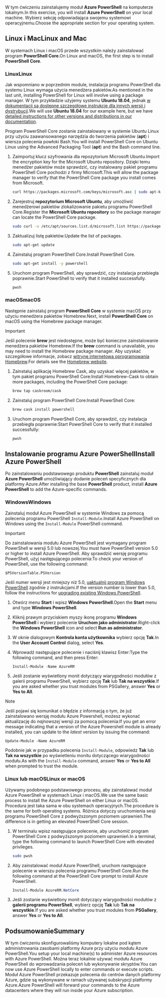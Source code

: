 <span data-ttu-id="8a9f5-101">W tym ćwiczeniu zainstalujemy moduł **Azure PowerShell** na komputerze lokalnym.</span><span class="sxs-lookup"><span data-stu-id="8a9f5-101">In this exercise, you will install **Azure PowerShell** on your local machine.</span></span> <span data-ttu-id="8a9f5-102">Wybierz sekcję odpowiadająca swojemu systemowi operacyjnemu.</span><span class="sxs-lookup"><span data-stu-id="8a9f5-102">Choose the appropriate section for your operating system.</span></span>

## <a name="linux-and-mac"></a><span data-ttu-id="8a9f5-103">Linux i Mac</span><span class="sxs-lookup"><span data-stu-id="8a9f5-103">Linux and Mac</span></span>
<span data-ttu-id="8a9f5-104">W systemach Linux i macOS przede wszystkim należy zainstalować program **PowerShell Core**.</span><span class="sxs-lookup"><span data-stu-id="8a9f5-104">On Linux and macOS, the first step is to install **PowerShell Core**.</span></span>

### <a name="linux"></a><span data-ttu-id="8a9f5-105">Linux</span><span class="sxs-lookup"><span data-stu-id="8a9f5-105">Linux</span></span>
<span data-ttu-id="8a9f5-106">Jak wspomniano w poprzednim module, instalacja programu PowerShell dla systemu Linux wymaga użycia menedżera pakietów.</span><span class="sxs-lookup"><span data-stu-id="8a9f5-106">As mentioned in the last unit, installing PowerShell for Linux will involve using a package manager.</span></span> <span data-ttu-id="8a9f5-107">W tym przykładzie użyjemy systemu **Ubuntu 18.04**, jednak [w dokumentacji są dostępne szczegółowe instrukcje dla innych wersji i dystrybucji](https://docs.microsoft.com/powershell/scripting/setup/installing-powershell-core-on-linux).</span><span class="sxs-lookup"><span data-stu-id="8a9f5-107">We will use **Ubuntu 18.04** for our example here, but we have [detailed instructions for other versions and distributions in our documentation](https://docs.microsoft.com/powershell/scripting/setup/installing-powershell-core-on-linux).</span></span>

<span data-ttu-id="8a9f5-108">Program PowerShell Core zostanie zainstalowany w systemie Ubuntu Linux przy użyciu zaawansowanego narzędzia do tworzenia pakietów (**apt**) i wiersza polecenia powłoki Bash.</span><span class="sxs-lookup"><span data-stu-id="8a9f5-108">You will install PowerShell Core on Ubuntu Linux using the Advanced Packaging Tool (**apt**) and the Bash command line.</span></span> 

1. <span data-ttu-id="8a9f5-109">Zaimportuj klucz szyfrowania dla repozytorium Microsoft Ubuntu.</span><span class="sxs-lookup"><span data-stu-id="8a9f5-109">Import the encryption key for the Microsoft Ubuntu repository.</span></span> <span data-ttu-id="8a9f5-110">Dzięki temu menedżer pakietów może sprawdzić, czy instalowany pakiet programu PowerShell Core pochodzi z firmy Microsoft.</span><span class="sxs-lookup"><span data-stu-id="8a9f5-110">This will allow the package manager to verify that the PowerShell Core package you install comes from Microsoft.</span></span>

    ```bash
    curl https://packages.microsoft.com/keys/microsoft.asc | sudo apt-key add -
    ```
1. <span data-ttu-id="8a9f5-111">Zarejestruj **repozytorium Microsoft Ubuntu**, aby umożliwić menedżerowi pakietów zlokalizowanie pakietu programu PowerShell Core.</span><span class="sxs-lookup"><span data-stu-id="8a9f5-111">Register the **Microsoft Ubuntu repository** so the package manager can locate the PowerShell Core package.</span></span>

    ```bash
    sudo curl -o /etc/apt/sources.list.d/microsoft.list https://packages.microsoft.com/config/ubuntu/18.04/prod.list
    ```

1. <span data-ttu-id="8a9f5-112">Zaktualizuj listę pakietów.</span><span class="sxs-lookup"><span data-stu-id="8a9f5-112">Update the list of packages.</span></span>

    ```bash
    sudo apt-get update
    ```

1. <span data-ttu-id="8a9f5-113">Zainstaluj program PowerShell Core.</span><span class="sxs-lookup"><span data-stu-id="8a9f5-113">Install PowerShell Core.</span></span>

    ```bash
    sudo apt-get install -y powershell
    ```

1. <span data-ttu-id="8a9f5-114">Uruchom program PowerShell, aby sprawdzić, czy instalacja przebiegła poprawnie.</span><span class="sxs-lookup"><span data-stu-id="8a9f5-114">Start PowerShell to verify that it installed successfully.</span></span>

    ```bash
    pwsh
    ```

### <a name="macos"></a><span data-ttu-id="8a9f5-115">macOS</span><span class="sxs-lookup"><span data-stu-id="8a9f5-115">macOS</span></span>
<span data-ttu-id="8a9f5-116">Następnie zainstaluj program **PowerShell Core** w systemie macOS przy użyciu menedżera pakietów Homebrew.</span><span class="sxs-lookup"><span data-stu-id="8a9f5-116">Next, install **PowerShell Core** on macOS using the Homebrew package manager.</span></span>

> [!IMPORTANT]
> <span data-ttu-id="8a9f5-117">Jeśli polecenie **brew** jest niedostępne, może być konieczne zainstalowanie menedżera pakietów Homebrew.</span><span class="sxs-lookup"><span data-stu-id="8a9f5-117">If the **brew** command is unavailable, you may need to install the Homebrew package manager.</span></span> <span data-ttu-id="8a9f5-118">Aby uzyskać szczegółowe informacje, zobacz [witrynę internetową oprogramowania Homebrew](https://brew.sh/).</span><span class="sxs-lookup"><span data-stu-id="8a9f5-118">For details see the [Homebrew website](https://brew.sh/).</span></span>

1. <span data-ttu-id="8a9f5-119">Zainstaluj aplikację Homebrew Cask, aby uzyskać więcej pakietów, w tym pakiet programu PowerShell Core:</span><span class="sxs-lookup"><span data-stu-id="8a9f5-119">Install Homebrew-Cask to obtain more packages, including the PowerShell Core package:</span></span>

    ```bash
    brew tap caskroom/cask
    ```
1. <span data-ttu-id="8a9f5-120">Zainstaluj program PowerShell Core:</span><span class="sxs-lookup"><span data-stu-id="8a9f5-120">Install PowerShell Core:</span></span>

    ```bash
    brew cask install powershell
    ```

1. <span data-ttu-id="8a9f5-121">Uruchom program PowerShell Core, aby sprawdzić, czy instalacja przebiegła poprawnie:</span><span class="sxs-lookup"><span data-stu-id="8a9f5-121">Start PowerShell Core to verify that it installed successfully:</span></span>

    ```bash
    pwsh
    ```

## <a name="install-azure-powershell"></a><span data-ttu-id="8a9f5-122">Instalowanie programu Azure PowerShell</span><span class="sxs-lookup"><span data-stu-id="8a9f5-122">Install Azure PowerShell</span></span>
<span data-ttu-id="8a9f5-123">Po zainstalowaniu podstawowego produktu **PowerShell** zainstaluj moduł **Azure PowerShell** umożliwiający dodanie poleceń specyficznych dla platformy Azure.</span><span class="sxs-lookup"><span data-stu-id="8a9f5-123">After installing the base **PowerShell** product, install **Azure PowerShell** to add the Azure-specific commands.</span></span>

### <a name="windows"></a><span data-ttu-id="8a9f5-124">Windows</span><span class="sxs-lookup"><span data-stu-id="8a9f5-124">Windows</span></span>
<span data-ttu-id="8a9f5-125">Zainstaluj moduł Azure PowerShell w systemie Windows za pomocą polecenia programu PowerShell `Install-Module`.</span><span class="sxs-lookup"><span data-stu-id="8a9f5-125">Install Azure PowerShell on Windows using the `Install-Module` PowerShell command.</span></span>

> [!IMPORTANT]
> <span data-ttu-id="8a9f5-126">Do zainstalowania modułu Azure PowerShell jest wymagany program PowerShell w wersji 5.0 lub nowszej.</span><span class="sxs-lookup"><span data-stu-id="8a9f5-126">You must have PowerShell version 5.0 or higher to install Azure PowerShell.</span></span> <span data-ttu-id="8a9f5-127">Aby sprawdzić wersję programu PowerShell, użyj następującego polecenia:</span><span class="sxs-lookup"><span data-stu-id="8a9f5-127">To check your version of PowerShell, use the following command:</span></span> 
>
> `$PSVersionTable.PSVersion` 
>
><span data-ttu-id="8a9f5-128">Jeśli numer wersji jest mniejszy niż 5.0, [uaktualnij program Windows PowerShell](https://docs.microsoft.com/powershell/scripting/setup/installing-windows-powershell?view=powershell-6#upgrading-existing-windows-powershell) zgodnie z instrukcjami.</span><span class="sxs-lookup"><span data-stu-id="8a9f5-128">If the version number is lower than 5.0, follow the instructions for [upgrading existing Windows PowerShell](https://docs.microsoft.com/powershell/scripting/setup/installing-windows-powershell?view=powershell-6#upgrading-existing-windows-powershell).</span></span>

1. <span data-ttu-id="8a9f5-129">Otwórz menu **Start** i wpisz **Windows PowerShell**.</span><span class="sxs-lookup"><span data-stu-id="8a9f5-129">Open the **Start** menu and type **Windows PowerShell**.</span></span>
2. <span data-ttu-id="8a9f5-130">Kliknij prawym przyciskiem myszy ikonę programu **Windows PowerShell** i wybierz polecenie **Uruchom jako administrator**.</span><span class="sxs-lookup"><span data-stu-id="8a9f5-130">Right-click the **Windows PowerShell** icon and select **Run as administrator**.</span></span>
3. <span data-ttu-id="8a9f5-131">W oknie dialogowym **Kontrola konta użytkownika** wybierz opcję **Tak**.</span><span class="sxs-lookup"><span data-stu-id="8a9f5-131">In the **User Account Control** dialog, select **Yes**.</span></span>
4. <span data-ttu-id="8a9f5-132">Wprowadź następujące polecenie i naciśnij klawisz Enter:</span><span class="sxs-lookup"><span data-stu-id="8a9f5-132">Type the following command, and then press Enter:</span></span>

    ```powershell
    Install-Module -Name AzureRM
    ```
5. <span data-ttu-id="8a9f5-133">Jeśli zostanie wyświetlony monit dotyczący wiarygodności modułów z galerii programu PowerShell, wybierz opcję **Tak** lub **Tak na wszystkie**.</span><span class="sxs-lookup"><span data-stu-id="8a9f5-133">If you are asked whether you trust modules from PSGallery, answer **Yes** or **Yes to All**.</span></span>

> [!NOTE]
> <span data-ttu-id="8a9f5-134">Jeśli pojawi się komunikat o błędzie z informacją o tym, że już zainstalowano wersję modułu Azure Powershell, możesz wykonać aktualizację do _najnowszej_ wersji za pomocą polecenia:</span><span class="sxs-lookup"><span data-stu-id="8a9f5-134">If you get an error message indicating that a version of the Azure Powershell module is already installed, you can update to the _latest_ version by issuing the command:</span></span>
> 
> `Update-Module -Name AzureRM`
> 
> <span data-ttu-id="8a9f5-135">Podobnie jak w przypadku polecenia `Install-Module`, odpowiedz **Tak** lub **Tak na wszystkie** po wyświetleniu monitu dotyczącego wiarygodności modułu.</span><span class="sxs-lookup"><span data-stu-id="8a9f5-135">As with the `Install-Module` command, answer **Yes** or **Yes to All** when prompted to trust the module.</span></span>

### <a name="linux-or-macos"></a><span data-ttu-id="8a9f5-136">Linux lub macOS</span><span class="sxs-lookup"><span data-stu-id="8a9f5-136">Linux or macOS</span></span>
<span data-ttu-id="8a9f5-137">Używamy podobnego podstawowego procesu, aby zainstalować moduł Azure PowerShell w systemach Linux i macOS.</span><span class="sxs-lookup"><span data-stu-id="8a9f5-137">We use the same basic process to install the Azure PowerShell on either Linux or macOS.</span></span> <span data-ttu-id="8a9f5-138">Procedura jest taka sama w obu systemach operacyjnych.</span><span class="sxs-lookup"><span data-stu-id="8a9f5-138">The procedure is the same for both operating systems.</span></span> <span data-ttu-id="8a9f5-139">Różnica dotyczy uruchomienia sesji programu PowerShell Core z podwyższonym poziomem uprawnień.</span><span class="sxs-lookup"><span data-stu-id="8a9f5-139">The difference is in getting an elevated PowerShell Core session.</span></span>

1. <span data-ttu-id="8a9f5-140">W terminalu wpisz następujące polecenie, aby uruchomić program PowerShell Core z podwyższonym poziomem uprawnień.</span><span class="sxs-lookup"><span data-stu-id="8a9f5-140">In a terminal, type the following command to launch PowerShell Core with elevated privileges.</span></span>

    ```bash
    sudo pwsh
    ```

1. <span data-ttu-id="8a9f5-141">Aby zainstalować moduł Azure PowerShell, uruchom następujące polecenie w wierszu polecenia programu PowerShell Core.</span><span class="sxs-lookup"><span data-stu-id="8a9f5-141">Run the following command at the PowerShell Core prompt to install Azure PowerShell.</span></span>

    ```powershell
    Install-Module AzureRM.NetCore
    ```

1. <span data-ttu-id="8a9f5-142">Jeśli zostanie wyświetlony monit dotyczący wiarygodności modułów z **galerii programu PowerShell**, wybierz opcję **Tak** lub **Tak na wszystkie**.</span><span class="sxs-lookup"><span data-stu-id="8a9f5-142">If you are asked whether you trust modules from **PSGallery**, answer **Yes** or **Yes to All**.</span></span>

## <a name="summary"></a><span data-ttu-id="8a9f5-143">Podsumowanie</span><span class="sxs-lookup"><span data-stu-id="8a9f5-143">Summary</span></span>
<span data-ttu-id="8a9f5-144">W tym ćwiczeniu skonfigurowaliśmy komputery lokalne pod kątem administrowania zasobami platformy Azure przy użyciu modułu Azure PowerShell.</span><span class="sxs-lookup"><span data-stu-id="8a9f5-144">You setup your local machine(s) to administer Azure resources with Azure PowerShell.</span></span> <span data-ttu-id="8a9f5-145">Można teraz lokalnie używać modułu Azure PowerShell do wprowadzania poleceń lub wykonywanie skryptów.</span><span class="sxs-lookup"><span data-stu-id="8a9f5-145">You can now use Azure PowerShell locally to enter commands or execute scripts.</span></span> <span data-ttu-id="8a9f5-146">Moduł Azure PowerShell przekazuje polecenia do centrów danych platformy Azure, gdzie są wykonywane w ramach używanej subskrypcji platformy Azure.</span><span class="sxs-lookup"><span data-stu-id="8a9f5-146">Azure PowerShell will forward your commands to the Azure datacenters where they will run inside your Azure subscription.</span></span>